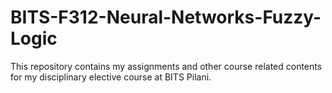 # BITS-F312-Neural-Networks-Fuzzy-Logic
This repository contains my assignments and other course related contents for my disciplinary elective course at BITS Pilani.
